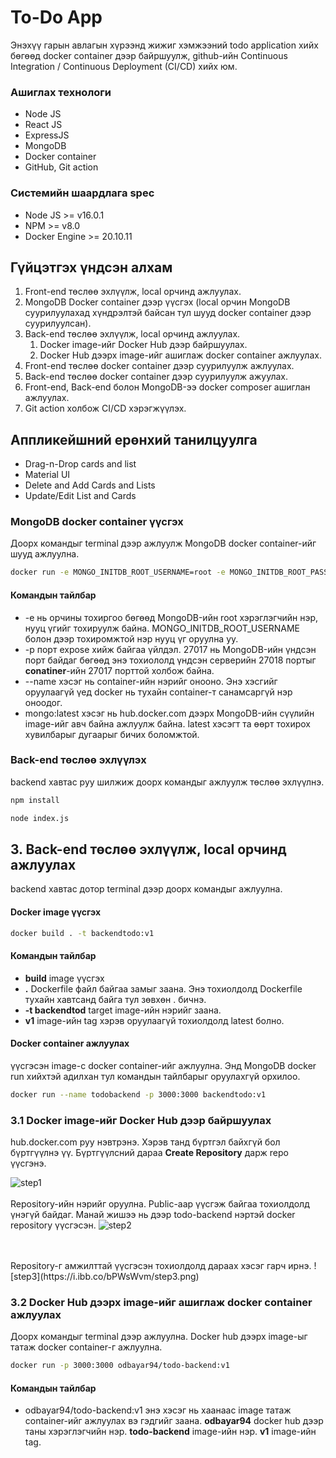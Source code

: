 # To-Do App

Энэхүү гарын авлагын хүрээнд жижиг хэмжээний todo application хийх бөгөөд docker container дээр байршуулж, github-ийн Continuous Integration / Continuous Deployment (CI/CD) хийх юм.

### Ашиглах технологи

- Node JS
- React JS
- ExpressJS
- MongoDB
- Docker container
- GitHub, Git action

### Системийн шаардлага spec

- Node JS >= v16.0.1
- NPM >= v8.0
- Docker Engine >= 20.10.11

## Гүйцэтгэх үндсэн алхам

1. Front-end төслөө эхлүүлж, local орчинд ажлуулах.
2. MongoDB Docker container дээр үүсгэх (local орчин MongoDB суурилуулахад хүндрэлтэй байсан тул шууд docker container дээр суурилуулсан).
3. Back-end төслөө эхлүүлж, local орчинд ажлуулах.
   1. Docker image-ийг Docker Hub дээр байршуулах.
   2. Docker Hub дээрх image-ийг ашиглаж docker container ажлуулах.
4. Front-end төслөө docker container дээр суурилуулж ажлуулах.
5. Back-end төслөө docker container дээр суурилуулж ажуулах.
6. Front-end, Back-end болон MongoDB-ээ docker composer ашиглан ажлуулах.
7. Git action холбож CI/CD хэрэгжүүлэх.

## Аппликейшний ерөнхий танилцуулга

- Drag-n-Drop cards and list
- Material UI
- Delete and Add Cards and Lists
- Update/Edit List and Cards

### MongoDB docker container үүсгэх

Доорх командыг terminal дээр ажлуулж MongoDB docker container-ийг шууд ажлуулна.

```bash
docker run -e MONGO_INITDB_ROOT_USERNAME=root -e MONGO_INITDB_ROOT_PASSWORD=root -p 27017:27017 --name todo-mongo mongo:latest
```

#### Командын тайлбар

- -e нь орчины тохиргоо бөгөөд MongoDB-ийн root хэрэглэгчийн нэр, нууц үгийг тохируулж байна. MONGO_INITDB_ROOT_USERNAME болон дээр тохиромжтой нэр нууц үг оруулна уу.
- -p порт expose хийж байгаа үйлдэл. 27017 нь MongoDB-ийн үндсэн порт байдаг бөгөөд энэ тохиололд үндсэн серверийн 27018 портыг **conatiner**-ийн 27017 порттой холбож байна.
- --name хэсэг нь container-ийн нэрийг онооно. Энэ хэсгийг оруулаагүй үед docker нь тухайн container-т санамсаргүй нэр оноодог.
- mongo:latest хэсэг нь hub.docker.com дээрх MongoDB-ийн сүүлийн image-ийг авч байна ажлуулж байна. latest хэсэгт та өөрт тохирох хувилбарыг дугаарыг бичих боломжтой.

### Back-end төслөө эхлүүлэх

backend хавтас руу шилжиж доорх командыг ажлуулж төслөө эхлүүлнэ.

```bash
npm install
```

```bash
node index.js
```

## 3. Back-end төслөө эхлүүлж, local орчинд ажлуулах

backend хавтас дотор terminal дээр доорх командыг ажлуулна.

#### Docker image үүсгэх

```bash
docker build . -t backendtodo:v1
```

#### Командын тайлбар

- **build** image үүсгэх
- **.** Dockerfile файл байгаа замыг заана. Энэ тохиолдолд Dockerfile тухайн хавтсанд байга тул зөвхөн . бичнэ.
- **-t backendtod** target image-ийн нэрийг заана.
- **v1** image-ийн tag хэрэв оруулаагүй тохиолдолд latest болно.

#### Docker container ажлуулах

үүсгэсэн image-с docker container-ийг ажлуулна. Энд MongoDB docker run хийхтэй адилхан тул командын тайлбарыг оруулахгүй орхилоо.

```bash
docker run --name todobackend -p 3000:3000 backendtodo:v1
```

### 3.1 Docker image-ийг Docker Hub дээр байршуулах

hub.docker.com руу нэвтрэнэ. Хэрэв танд бүртгэл байхгүй бол бүртгүүлнэ үү.
Бүртгүүлсний дараа **Create Repository** дарж repo үүсгэнэ.

![step1](https://i.ibb.co/ZcyBSrx/step1.png)
<br/>
<br/>
Repository-ийн нэрийг оруулна. Public-аар үүсгэж байгаа тохиолдолд үнэгүй байдаг. Манай жишээ нь дээр todo-backend нэртэй docker repository үүсгэсэн.
![step2](https://i.ibb.co/9n0Vg4F/step2.png)

<br/>
<br/>
Repository-г амжилттай үүсгэсэн тохиолдолд дараах хэсэг гарч ирнэ.
![step3](https://i.ibb.co/bPWsWvm/step3.png)

### 3.2 Docker Hub дээрх image-ийг ашиглаж docker container ажлуулах

Доорх командыг terminal дээр ажлуулна. Docker hub дээрх image-ыг татаж docker container-г ажлуулна.

```bash
docker run -p 3000:3000 odbayar94/todo-backend:v1
```

#### Командын тайлбар

- odbayar94/todo-backend:v1 энэ хэсэг нь хаанаас image татаж container-ийг ажлуулах вэ гэдгийг заана. **odbayar94** docker hub дээр таны хэрэглэгчийн нэр. **todo-backend** image-ийн нэр. **v1** image-ийн tag.
